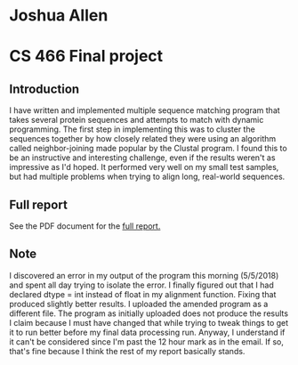 # Joshua Allen
# CS 466 Final project

## Introduction
I have written and implemented multiple sequence matching program that takes several protein sequences and attempts to match with dynamic programming. The first step in implementing this was to cluster the sequences together by how closely related they were using an algorithm called neighbor-joining made popular by the Clustal program. I found this to be an instructive and interesting challenge, even if the results weren't as impressive as I'd hoped. It performed very well on my small test samples, but had multiple problems when trying to align long, real-world sequences.

## Full report
See the PDF document for the [full report.](https://github.com/joshfactorial/CS466_finalproject/blob/master/Allen_Joshua_Final_Project.pdf)

## Note
I discovered an error in my output of the program this morning (5/5/2018) and spent all day trying to isolate the error. I finally figured out that I had declared dtype = int instead of float in my alignment function. Fixing that produced slightly better results. I uploaded the amended program as a different file. The program as initially uploaded does not produce the results I claim because I must have changed that while trying to tweak things to get it to run better before my final data processing run. Anyway, I understand if it can't be considered since I'm past the 12 hour mark as in the email. If so, that's fine because I think the rest of my report basically stands.
